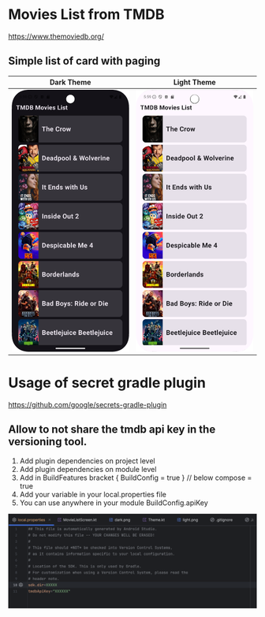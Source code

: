 # Movies List from TMDB

https://www.themoviedb.org/


## Simple list of card with paging 

|Dark Theme | Light Theme|
|-|-|
|<img src="screenshots%2Fdark.png" width="300" />|<img src="screenshots%2Flight.png" width="300" />|


# Usage of secret gradle plugin

https://github.com/google/secrets-gradle-plugin<br>

## Allow to not share the tmdb api key in the versioning tool.

1. Add plugin dependencies on project level
2. Add plugin dependencies on module level
3. Add in BuildFeatures bracket  { BuildConfig = true } // below compose = true
4. Add your variable in your local.properties file
5. You can use anywhere in your module BuildConfig.apiKey
   

<img src="screenshots%2FlocalProperties.png" width="900" />
